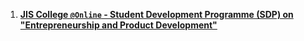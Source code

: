 1. [**JIS College `@Online` - Student Development Programme (SDP) on "Entrepreneurship and Product Development"**](https://git.arsh.dev/arshsahzad/Certificates/src/main/Webinars/01.pdf)
